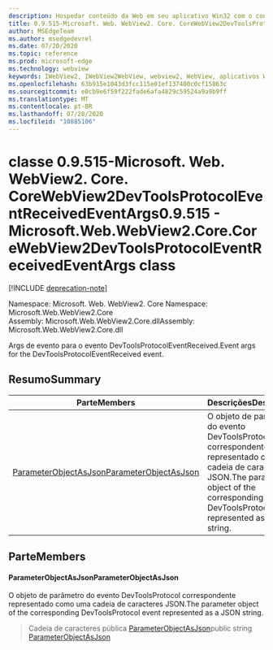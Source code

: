 ```yaml
---
description: Hospedar conteúdo da Web em seu aplicativo Win32 com o controle WebView2 do Microsoft Edge
title: 0.9.515-Microsoft. Web. WebView2. Core. CoreWebView2DevToolsProtocolEventReceivedEventArgs
author: MSEdgeTeam
ms.author: msedgedevrel
ms.date: 07/20/2020
ms.topic: reference
ms.prod: microsoft-edge
ms.technology: webview
keywords: IWebView2, IWebView2WebView, webview2, WebView, aplicativos Win32, Win32, Edge, ICoreWebView2, ICoreWebView2Controller, controle do navegador, HTML Edge
ms.openlocfilehash: 63b915e1043d3fcc115e01ef137400c0cf15863c
ms.sourcegitcommit: e0cb9e6f59f222fade6afa4829c59524a9a9b9ff
ms.translationtype: MT
ms.contentlocale: pt-BR
ms.lasthandoff: 07/20/2020
ms.locfileid: "10885106"
---
```

# <span data-ttu-id="c02c3-104">classe 0.9.515-Microsoft. Web. WebView2. Core. CoreWebView2DevToolsProtocolEventReceivedEventArgs</span><span class="sxs-lookup"><span data-stu-id="c02c3-104">0.9.515 - Microsoft.Web.WebView2.Core.CoreWebView2DevToolsProtocolEventReceivedEventArgs class</span></span> 

[!INCLUDE [deprecation-note](../../includes/deprecation-note.md)]

<span data-ttu-id="c02c3-105">Namespace: Microsoft. Web. WebView2. Core </span><span class="sxs-lookup"><span data-stu-id="c02c3-105">Namespace: Microsoft.Web.WebView2.Core</span></span>\
<span data-ttu-id="c02c3-106">Assembly: Microsoft.Web.WebView2.Core.dll</span><span class="sxs-lookup"><span data-stu-id="c02c3-106">Assembly: Microsoft.Web.WebView2.Core.dll</span></span>

<span data-ttu-id="c02c3-107">Args de evento para o evento DevToolsProtocolEventReceived.</span><span class="sxs-lookup"><span data-stu-id="c02c3-107">Event args for the DevToolsProtocolEventReceived event.</span></span>

## <span data-ttu-id="c02c3-108">Resumo</span><span class="sxs-lookup"><span data-stu-id="c02c3-108">Summary</span></span>

 <span data-ttu-id="c02c3-109">Parte</span><span class="sxs-lookup"><span data-stu-id="c02c3-109">Members</span></span>                        | <span data-ttu-id="c02c3-110">Descrições</span><span class="sxs-lookup"><span data-stu-id="c02c3-110">Descriptions</span></span>
--------------------------------|---------------------------------------------
[<span data-ttu-id="c02c3-111">ParameterObjectAsJson</span><span class="sxs-lookup"><span data-stu-id="c02c3-111">ParameterObjectAsJson</span></span>](#parameterobjectasjson) | <span data-ttu-id="c02c3-112">O objeto de parâmetro do evento DevToolsProtocol correspondente representado como uma cadeia de caracteres JSON.</span><span class="sxs-lookup"><span data-stu-id="c02c3-112">The parameter object of the corresponding DevToolsProtocol event represented as a JSON string.</span></span>

## <span data-ttu-id="c02c3-113">Parte</span><span class="sxs-lookup"><span data-stu-id="c02c3-113">Members</span></span>

#### <span data-ttu-id="c02c3-114">ParameterObjectAsJson</span><span class="sxs-lookup"><span data-stu-id="c02c3-114">ParameterObjectAsJson</span></span> 

<span data-ttu-id="c02c3-115">O objeto de parâmetro do evento DevToolsProtocol correspondente representado como uma cadeia de caracteres JSON.</span><span class="sxs-lookup"><span data-stu-id="c02c3-115">The parameter object of the corresponding DevToolsProtocol event represented as a JSON string.</span></span>

> <span data-ttu-id="c02c3-116">Cadeia de caracteres pública [ParameterObjectAsJson](#parameterobjectasjson)</span><span class="sxs-lookup"><span data-stu-id="c02c3-116">public string [ParameterObjectAsJson](#parameterobjectasjson)</span></span>

